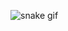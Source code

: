 ![snake gif](https://github.com/lichtscheu/lichtscheu/blob/output/github-contribution-grid-snake.svg)
